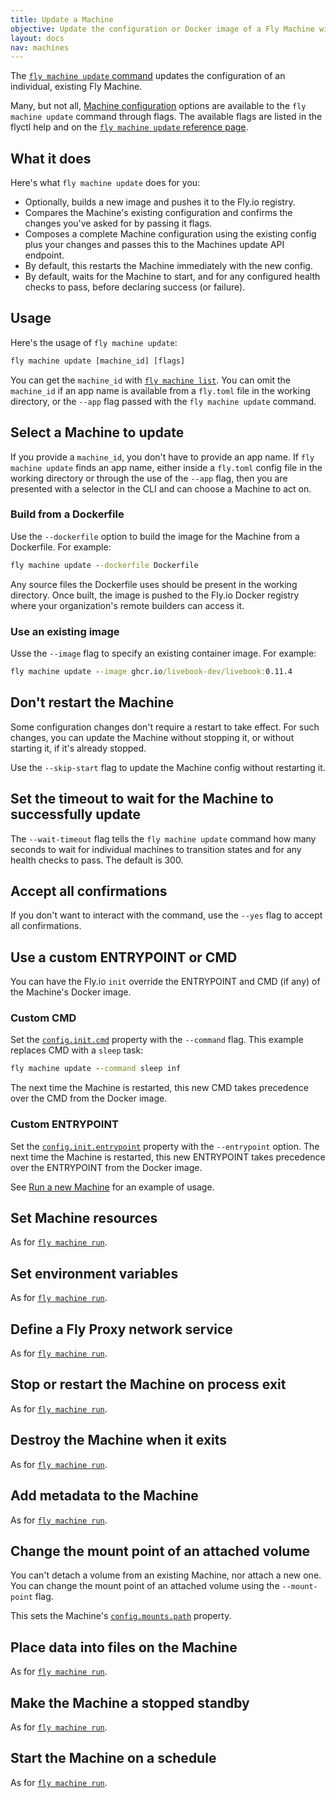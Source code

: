 ```yaml
---
title: Update a Machine
objective: Update the configuration or Docker image of a Fly Machine with flyctl
layout: docs
nav: machines
---
```


The [`fly machine update` command](/docs/flyctl/machine-update/) updates the configuration of an individual, existing Fly Machine.

Many, but not all, [Machine configuration](/docs/machines/config/) options are available to the `fly machine update` command through flags. The available flags are listed in the flyctl help and on the [`fly machine update` reference page](/docs/flyctl/machine-update/).

## What it does

Here's what `fly machine update` does for you:
* Optionally, builds a new image and pushes it to the Fly.io registry. 
* Compares the Machine's existing configuration and confirms the changes you've asked for by passing it flags.
* Composes a complete Machine configuration using the existing config plus your changes and passes this to the Machines update API endpoint.
* By default, this restarts the Machine immediately with the new config.
* By default, waits for the Machine to start, and for any configured health checks to pass, before declaring success (or failure).

## Usage

Here's the usage of `fly machine update`:

```cmd
fly machine update [machine_id] [flags]
```

You can get the `machine_id` with [`fly machine list`](/docs/flyctl/machine-list/). You can omit the `machine_id` if an app name is available from a `fly.toml` file in the working directory, or the `--app` flag passed with the `fly machine update` command.

## Select a Machine to update

If you provide a `machine_id`, you don't have to provide an app name. If `fly machine update` finds an app name, either inside a `fly.toml` config file in the working directory or through the use of the `--app` flag, then you are presented with a selector in the CLI and can choose a Machine to act on.

### Build from a Dockerfile

Use the `--dockerfile` option to build the image for the Machine from a Dockerfile. For example:

```cmd
fly machine update --dockerfile Dockerfile
```

Any source files the Dockerfile uses should be present in the working directory. Once built, the image is pushed to the Fly.io Docker registry where your organization's remote builders can access it.

### Use an existing image

Usse the `--image` flag to specify an existing container image. For example:

```cmd
fly machine update --image ghcr.io/livebook-dev/livebook:0.11.4     
```

## Don't restart the Machine

Some configuration changes don't require a restart to take effect. For such changes, you can update the Machine without stopping it, or without starting it, if it's already stopped. 

Use the `--skip-start` flag to update the Machine config without restarting it.

## Set the timeout to wait for the Machine to successfully update

The `--wait-timeout` flag tells the `fly machine update` command how many seconds to wait for individual machines to transition states and for any health checks to pass. The default is 300.

## Accept all confirmations

If you don't want to interact with the command, use the `--yes` flag to accept all confirmations.

## Use a custom ENTRYPOINT or CMD

You can have the Fly.io `init` override the ENTRYPOINT and CMD (if any) of the Machine's Docker image.

### Custom CMD

Set the [`config.init.cmd`](/docs/machines/config/#cmd) property with the `--command` flag. This example replaces CMD with a `sleep` task:

```cmd
fly machine update --command sleep inf
```

The next time the Machine is restarted, this new CMD takes precedence over the CMD from the Docker image.

### Custom ENTRYPOINT

Set the [`config.init.entrypoint`](/docs/machines/config/#entrypoint) property with the `--entrypoint` option. The next time the Machine is restarted, this new ENTRYPOINT takes precedence over the ENTRYPOINT from the Docker image.

See [Run a new Machine](/docs/machines/run/#custom-entrypoint) for an example of usage.

## Set Machine resources

As for [`fly machine run`](/docs/machines/run/#set-machine-resources).

## Set environment variables

As for [`fly machine run`](/docs/machines/run/#set-environment-variables).


## Define a Fly Proxy network service
As for [`fly machine run`](/docs/machines/run/#define-a-fly-proxy-network-service). 

## Stop or restart the Machine on process exit

As for [`fly machine run`](/docs/machines/run/#stop-or-restart-the-machine-on-process-exit). 


## Destroy the Machine when it exits

As for [`fly machine run`](/docs/machines/run/#destroy-the-machine-when-it-exits).

## Add metadata to the Machine

As for [`fly machine run`](/docs/machines/run/#add-metadata-to-the-machine).

## Change the mount point of an attached volume

You can't detach a volume from an existing Machine, nor attach a new one. You can change the mount point of an attached volume using the `--mount-point` flag.

This sets the Machine's [`config.mounts.path`](/docs/machines/config/#path-3) property.

## Place data into files on the Machine

As for [`fly machine run`](/docs/machines/run/#place-data-into-files-on-the-machine).

## Make the Machine a stopped standby

As for [`fly machine run`](/docs/machines/run/#create-a-standby-machine).

## Start the Machine on a schedule

As for [`fly machine run`](/docs/machines/run/#start-a-machine-on-a-schedule).
